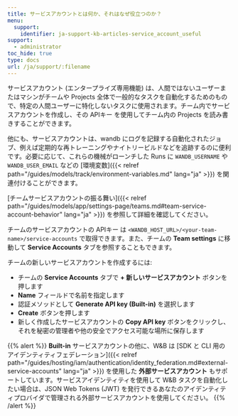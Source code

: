 ```yaml
---
title: サービスアカウントとは何か、それはなぜ役立つのか？
menu:
  support:
    identifier: ja-support-kb-articles-service_account_useful
support:
  - administrator
toc_hide: true
type: docs
url: /ja/support/:filename
---
```

サービスアカウント (エンタープライズ専用機能) は、人間ではないユーザーまたはマシンがチームや Projects 全体で一般的なタスクを自動化するためのもので、特定の人間ユーザーに特化しないタスクに使用されます。チーム内でサービスアカウントを作成し、その APIキー を使用してチーム内の Projects を読み書きすることができます。

他にも、サービスアカウントは、wandb にログを記録する自動化されたジョブ、例えば定期的な再トレーニングやナイトリービルドなどを追跡するのに便利です。必要に応じて、これらの機械がローンチした Runs に `WANDB_USERNAME` や `WANDB_USER_EMAIL` などの [環境変数]({{< relref path="/guides/models/track/environment-variables.md" lang="ja" >}}) を関連付けることができます。

[チームサービスアカウントの振る舞い]({{< relref path="/guides/models/app/settings-page/teams.md#team-service-account-behavior" lang="ja" >}}) を参照して詳細を確認してください。

チームのサービスアカウントの APIキー は `<WANDB_HOST_URL>/<your-team-name>/service-accounts` で取得できます。また、チームの **Team settings** に移動して **Service Accounts** タブを参照することもできます。

チームの新しいサービスアカウントを作成するには:
* チームの **Service Accounts** タブで **+ 新しいサービスアカウント** ボタンを押します
* **Name** フィールドで名前を指定します
* 認証メソッドとして **Generate API key (Built-in)** を選択します
* **Create** ボタンを押します
* 新しく作成したサービスアカウントの **Copy API key** ボタンをクリックし、それを秘密の管理者や他の安全でアクセス可能な場所に保存します

{{% alert %}}
**Built-in** サービスアカウントの他に、W&B は [SDK と CLI 用のアイデンティティフェデレーション]({{< relref path="/guides/hosting/iam/authentication/identity_federation.md#external-service-accounts" lang="ja" >}}) を使用した **外部サービスアカウント** もサポートしています。サービスアイデンティティを使用して W&B タスクを自動化したい場合は、JSON Web Tokens (JWT) を発行できるあなたのアイデンティティプロバイダで管理される外部サービスアカウントを使用してください。
{{% /alert %}}